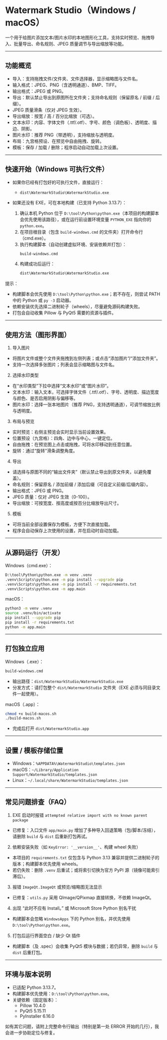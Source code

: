 # Watermark Studio（Windows / macOS）

一个用于给图片添加文本/图片水印的本地图形化工具，支持实时预览、拖拽导入、批量导出、命名规则、JPEG 质量调节与导出缩放等功能。

---

## 功能概览
- 导入：支持拖拽文件/文件夹、文件选择器，显示缩略图与文件名。
- 输入格式：JPEG、PNG（含透明通道）、BMP、TIFF。
- 输出格式：JPEG 或 PNG。
- 导出：默认禁止导出到原图所在文件夹；支持命名规则（保留原名 / 前缀 / 后缀）。
- JPEG 质量滑条（仅对 JPEG 生效）。
- 导出缩放：按宽 / 高 / 百分比缩放（可选）。
- 文本水印：内容、字体文件（.ttf/.otf）、字号、颜色（调色板）、透明度、描边、阴影。
- 图片水印：推荐 PNG（带透明），支持缩放与透明度。
- 布局：九宫格预设、在预览中自由拖拽、旋转。
- 模板：保存 / 加载 / 删除；程序启动自动加载上次设置。

---

## 快速开始（Windows 可执行文件）

- 如果你已经有打包好的可执行文件，直接运行：
  - `dist\WatermarkStudio\WatermarkStudio.exe`

- 如果还没有 EXE，可在本地构建（已支持 Python 3.13.7）：
  1) 确认本机 Python 位于 `D:\tool\Python\python.exe`（本项目的构建脚本会优先使用该路径），或在运行前设置环境变量 `PYTHON_EXE` 指向你的 `python.exe`。
  2) 在项目根目录（包含 `build-windows.cmd` 的文件夹）打开命令行（cmd.exe）。
  3) 执行构建脚本（自动创建虚拟环境、安装依赖并打包）：
     ```bat
     build-windows.cmd
     ```
  4) 构建成功后运行：
     ```bat
     dist\WatermarkStudio\WatermarkStudio.exe
     ```

提示：
- 构建脚本会优先使用 `D:\tool\Python\python.exe`；若不存在，则尝试 PATH 中的 Python 或 `py -3` 启动器。
- 依赖安装优先选择二进制轮子（wheels），尽量避免源码构建失败。
- 打包会自动收集 Pillow 与 PyQt5 需要的资源与插件。

---

## 使用方法（图形界面）

1) 导入图片
- 将图片文件或整个文件夹拖拽到左侧列表；或点击“添加图片”/“添加文件夹”。
- 支持一次选择多张图片；列表会显示缩略图与文件名。

2) 选择水印类型
- 在“水印类型”下拉中选择“文本水印”或“图片水印”。
- 文本水印：输入文本，可选择字体文件（.ttf/.otf）、字号、透明度、描边宽度与颜色、是否启用阴影与偏移等。
- 图片水印：选择一张本地图片（推荐 PNG，支持透明通道），可调节缩放比例与透明度。

3) 布局与预览
- 实时预览：右侧主预览会实时显示当前设置效果。
- 位置预设（九宫格）：四角、边中与中心，一键定位。
- 自由拖拽：在预览图上点击或拖拽，可将水印移动到任意位置。
- 旋转：通过“旋转”滑条调整角度。

4) 导出
- 请选择与原图不同的“输出文件夹”（默认禁止导出到原文件夹，以避免覆盖）。
- 命名规则：保留原名 / 添加前缀 / 添加后缀（可自定义前缀/后缀内容）。
- 输出格式：JPEG 或 PNG。
- JPEG 质量：仅对 JPEG 生效（0-100）。
- 导出缩放：可按宽度、按高度或按百分比缩放导出尺寸。

5) 模板
- 可将当前全部设置保存为模板，方便下次直接加载。
- 程序会自动保存上次使用的设置，并在启动时自动加载。

---

## 从源码运行（开发）

Windows（cmd.exe）：
```bat
D:\tool\Python\python.exe -m venv .venv
.venv\Scripts\python.exe -m pip install --upgrade pip
.venv\Scripts\python.exe -m pip install -r requirements.txt
.venv\Scripts\python.exe -m app.main
```

macOS：
```bash
python3 -m venv .venv
source .venv/bin/activate
pip install --upgrade pip
pip install -r requirements.txt
python -m app.main
```

---

## 打包独立应用

Windows（.exe）：
```bat
build-windows.cmd
```
- 输出路径：`dist/WatermarkStudio/WatermarkStudio.exe`
- 分发方式：请打包整个 `dist/WatermarkStudio` 文件夹（EXE 必须与同目录文件一起使用）。

macOS（.app）：
```bash
chmod +x build-macos.sh
./build-macos.sh
```
- 完成后打开 `dist/WatermarkStudio.app`

---

## 设置 / 模板存储位置
- Windows：`%APPDATA%\WatermarkStudio\templates.json`
- macOS：`~/Library/Application Support/WatermarkStudio/templates.json`
- Linux：`~/.local/share/WatermarkStudio/templates.json`

---

## 常见问题排查（FAQ）

1) EXE 启动时报错 `attempted relative import with no known parent package`
- 已修复：入口文件 `app/main.py` 增加了多种导入回退策略（包/脚本/冻结），请删除 `build` 与 `dist` 后重新打包再试。

2) 依赖安装失败（如 `KeyError: '__version__'`、构建 wheel 失败）
- 本项目的 `requirements.txt` 仅包含与 Python 3.13 兼容并提供二进制轮子的版本；构建脚本优先使用 wheels。
- 若仍失败：删除 `.venv` 后重试；或将索引切换为官方 PyPI 源（镜像可能索引滞后）。

3) 报错 `ImageQt.ImageQt` 或预览/缩略图无法显示
- 已修复：`utils.py` 采用 QImage/QPixmap 直接转换，不依赖 ImageQt。

4) 出现 “此时不应有 Install。” 或 Microsoft Store Python 别名干扰
- 构建脚本会忽略 `WindowsApps` 下的 Python 别名，并优先使用 `D:\tool\Python\python.exe`。

5) 打包后运行界面空白 / 缺少 Qt 插件
- 构建脚本（及 .spec）会收集 PyQt5 模块与数据；若仍异常，删除 `build` 与 `dist` 后重打包。

---

## 环境与版本说明
- 已适配 Python 3.13.7。
- 构建脚本优先使用：`D:\tool\Python\python.exe`。
- 关键依赖（固定版本）：
  - Pillow 10.4.0
  - PyQt5 5.15.11
  - PyInstaller 6.16.0

如有其它问题，请附上完整命令行输出（特别是第一处 ERROR 开始的几行），我会进一步协助定位与修复。
